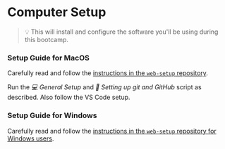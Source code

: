 # Computer Setup

> 💡 This will install and configure the software you'll be using during this bootcamp.

### Setup Guide for MacOS

Carefully read and follow the
[instructions in the `web-setup` repository](https://github.com/wd-bootcamp/web-setup#readme).

Run the _💻 General Setup_ and _🐙 Setting up git and GitHub_ script as described. Also follow the VS Code setup.

### Setup Guide for Windows

Carefully read and follow the
[instructions in the `web-setup` repository for Windows users](https://github.com/wd-bootcamp/web-setup/blob/main/README_Windows.md).
